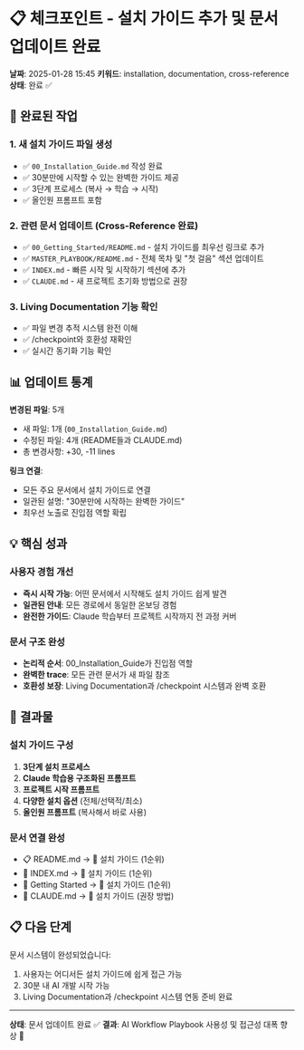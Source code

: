 # 📋 체크포인트 - 설치 가이드 추가 및 문서 업데이트 완료

**날짜**: 2025-01-28 15:45
**키워드**: installation, documentation, cross-reference
**상태**: 완료 ✅

## 🎯 완료된 작업

### 1. 새 설치 가이드 파일 생성

- ✅ `00_Installation_Guide.md` 작성 완료
- ✅ 30분만에 시작할 수 있는 완벽한 가이드 제공
- ✅ 3단계 프로세스 (복사 → 학습 → 시작)
- ✅ 올인원 프롬프트 포함

### 2. 관련 문서 업데이트 (Cross-Reference 완료)

- ✅ `00_Getting_Started/README.md` - 설치 가이드를 최우선 링크로 추가
- ✅ `MASTER_PLAYBOOK/README.md` - 전체 목차 및 "첫 걸음" 섹션 업데이트
- ✅ `INDEX.md` - 빠른 시작 및 시작하기 섹션에 추가
- ✅ `CLAUDE.md` - 새 프로젝트 초기화 방법으로 권장

### 3. Living Documentation 기능 확인

- ✅ 파일 변경 추적 시스템 완전 이해
- ✅ /checkpoint와 호환성 재확인
- ✅ 실시간 동기화 기능 확인

## 📊 업데이트 통계

**변경된 파일**: 5개

- 새 파일: 1개 (`00_Installation_Guide.md`)
- 수정된 파일: 4개 (README들과 CLAUDE.md)
- 총 변경사항: +30, -11 lines

**링크 연결**:

- 모든 주요 문서에서 설치 가이드로 연결
- 일관된 설명: "30분만에 시작하는 완벽한 가이드"
- 최우선 노출로 진입점 역할 확립

## 💡 핵심 성과

### 사용자 경험 개선

- **즉시 시작 가능**: 어떤 문서에서 시작해도 설치 가이드 쉽게 발견
- **일관된 안내**: 모든 경로에서 동일한 온보딩 경험
- **완전한 가이드**: Claude 학습부터 프로젝트 시작까지 전 과정 커버

### 문서 구조 완성

- **논리적 순서**: 00_Installation_Guide가 진입점 역할
- **완벽한 trace**: 모든 관련 문서가 새 파일 참조
- **호환성 보장**: Living Documentation과 /checkpoint 시스템과 완벽 호환

## 🚀 결과물

### 설치 가이드 구성

1. **3단계 설치 프로세스**
2. **Claude 학습용 구조화된 프롬프트**
3. **프로젝트 시작 프롬프트**
4. **다양한 설치 옵션** (전체/선택적/최소)
5. **올인원 프롬프트** (복사해서 바로 사용)

### 문서 연결 완성

- 📋 README.md → 🚀 설치 가이드 (1순위)
- 📖 INDEX.md → 🚀 설치 가이드 (1순위)
- 🎯 Getting Started → 🚀 설치 가이드 (1순위)
- 🤖 CLAUDE.md → 🚀 설치 가이드 (권장 방법)

## 📋 다음 단계

문서 시스템이 완성되었습니다:

1. 사용자는 어디서든 설치 가이드에 쉽게 접근 가능
2. 30분 내 AI 개발 시작 가능
3. Living Documentation과 /checkpoint 시스템 연동 준비 완료

---

**상태**: 문서 업데이트 완료 ✅
**결과**: AI Workflow Playbook 사용성 및 접근성 대폭 향상 🚀
